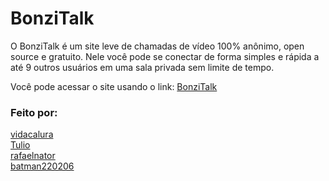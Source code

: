 # BonziTalk

O BonziTalk é um site leve de chamadas de vídeo 100% anônimo, open source e gratuito.
Nele você pode se conectar de forma simples e rápida a até 9 outros usuários em uma sala
privada sem limite de tempo.


Você pode acessar o site usando o link: <a href="https://ec2-18-231-163-188.sa-east-1.compute.amazonaws.com/"> BonziTalk </a>

### Feito por:

<a href="https://github.com/vidacalura"> vidacalura </a> <br>
<a href="https://github.com/TulioTheGreat"> Tulio </a> <br>
<a href="https://github.com/rafaelnator"> rafaelnator </a> <br>
<a href="https://github.com/Vinicius-Chaves22"> batman220206 </a>
